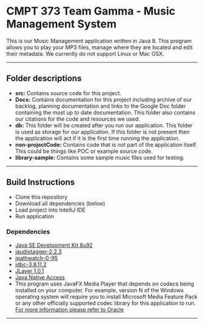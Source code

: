 # CMPT 373 Team Gamma - Music Management System

This is our Music Management application written in Java 8. This program allows you to play your MP3 files, manage where they are located and edit their metadata.
We currently do not support Linux or Mac OSX.

___

## Folder descriptions
* **src:** Contains source code for this project.
* **Docs:** Contains documentation for this project including archive of our backlog, planning documentation and links to the Google Doc folder containing the most up to date documentation. This folder also contains our citations for the code and resources we used. 
* **db:** This folder will be created after you run our application. This folder is used as storage for our application. If this folder is not present then the application will act if it is the first time running the application.
* **non-projectCode:** Contains code that is not part of the application itself. This could be things like POC or example source code. 
* **library-sample:** Contains some sample music files used for testing. 

---
## Build Instructions
* Clone this repository
* Download all dependencies (below)
* Load project into IntelliJ IDE
* Run application

### Dependencies 
* [Java SE Development Kit 8u92](http://www.oracle.com/technetwork/java/javase/downloads/jdk8-downloads-2133151.html)
* [jaudiotagger-2.2.3](http://www.jthink.net/jaudiotagger/)
* [jpathwatch-0-95](https://jpathwatch.wordpress.com/)
* [jdbc-3.8.11.2](https://bitbucket.org/xerial/sqlite-jdbc/downloads)
* [JLayer 1.0.1](http://www.javazoom.net/javalayer/sources.html)
* [Java Native Access](https://github.com/java-native-access/jna)
* This program uses JavaFX Media Player that depends on codecs being installed on your computer. For example, version N of the Windows operating system will require you to install Microsoft Media Feature Pack or any other officially supported codec library for this application to run. [For more information please refer to Oracle](http://www.oracle.com/technetwork/java/javase/certconfig-2095354.html)
---

